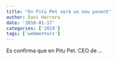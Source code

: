 ```yaml
---
title: "En Pitu Pet serà un nou ponent"
author: Dani Herrera
date: '2018-01-17'
categories: ['2018']
tags: ['webmentors']
---
```


Es confirma que en Pitu Pet. CEO de ... 


